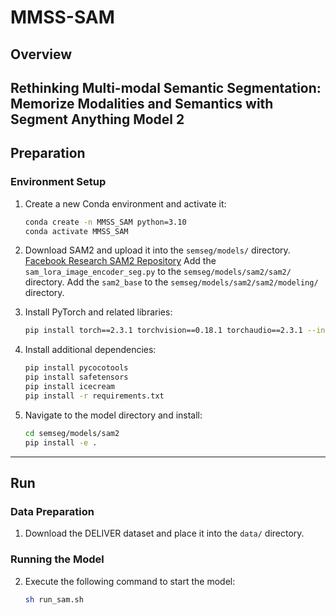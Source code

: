 # MMSS-SAM

## Overview
Rethinking Multi-modal Semantic Segmentation: Memorize Modalities and Semantics with Segment Anything Model 2
---

## Preparation

### Environment Setup

1. Create a new Conda environment and activate it:
    ```bash
    conda create -n MMSS_SAM python=3.10 
    conda activate MMSS_SAM
    ```

2. Download SAM2 and upload it into the `semseg/models/` directory. [Facebook Research SAM2 Repository](https://github.com/facebookresearch/sam2)
   Add the `sam_lora_image_encoder_seg.py` to the `semseg/models/sam2/sam2/` directory.
   Add the `sam2_base` to the `semseg/models/sam2/sam2/modeling/` directory.

2. Install PyTorch and related libraries:
    ```bash
    pip install torch==2.3.1 torchvision==0.18.1 torchaudio==2.3.1 --index-url https://download.pytorch.org/whl/cu121
    ```

3. Install additional dependencies:
    ```bash
    pip install pycocotools
    pip install safetensors
    pip install icecream
    pip install -r requirements.txt
    ```

4. Navigate to the model directory and install:
    ```bash
    cd semseg/models/sam2
    pip install -e .
    ```

---

## Run

### Data Preparation

1. Download the DELIVER dataset and place it into the `data/` directory.

### Running the Model

2. Execute the following command to start the model:
    ```bash
    sh run_sam.sh
    ```

